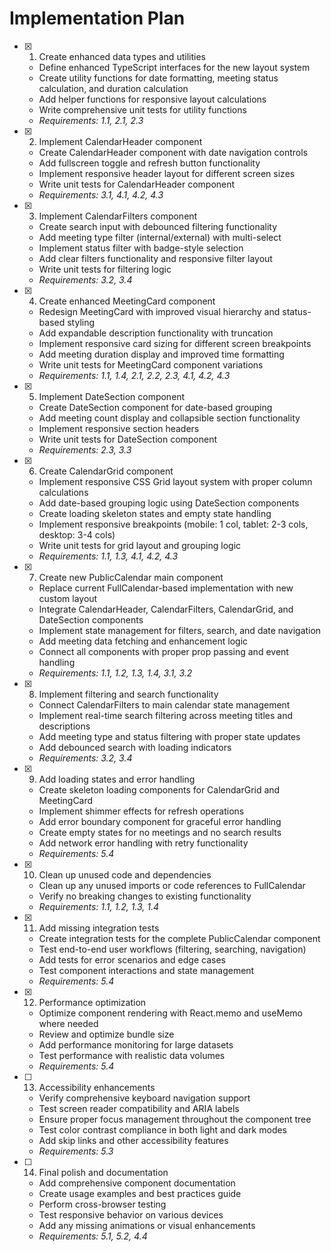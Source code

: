 # Implementation Plan

- [x] 1. Create enhanced data types and utilities
  - Define enhanced TypeScript interfaces for the new layout system
  - Create utility functions for date formatting, meeting status calculation, and duration calculation
  - Add helper functions for responsive layout calculations
  - Write comprehensive unit tests for utility functions
  - _Requirements: 1.1, 2.1, 2.3_

- [x] 2. Implement CalendarHeader component
  - Create CalendarHeader component with date navigation controls
  - Add fullscreen toggle and refresh button functionality
  - Implement responsive header layout for different screen sizes
  - Write unit tests for CalendarHeader component
  - _Requirements: 3.1, 4.1, 4.2, 4.3_

- [x] 3. Implement CalendarFilters component
  - Create search input with debounced filtering functionality
  - Add meeting type filter (internal/external) with multi-select
  - Implement status filter with badge-style selection
  - Add clear filters functionality and responsive filter layout
  - Write unit tests for filtering logic
  - _Requirements: 3.2, 3.4_

- [x] 4. Create enhanced MeetingCard component
  - Redesign MeetingCard with improved visual hierarchy and status-based styling
  - Add expandable description functionality with truncation
  - Implement responsive card sizing for different screen breakpoints
  - Add meeting duration display and improved time formatting
  - Write unit tests for MeetingCard component variations
  - _Requirements: 1.1, 1.4, 2.1, 2.2, 2.3, 4.1, 4.2, 4.3_

- [x] 5. Implement DateSection component
  - Create DateSection component for date-based grouping
  - Add meeting count display and collapsible section functionality
  - Implement responsive section headers
  - Write unit tests for DateSection component
  - _Requirements: 2.3, 3.3_

- [x] 6. Create CalendarGrid component
  - Implement responsive CSS Grid layout system with proper column calculations
  - Add date-based grouping logic using DateSection components
  - Create loading skeleton states and empty state handling
  - Implement responsive breakpoints (mobile: 1 col, tablet: 2-3 cols, desktop: 3-4 cols)
  - Write unit tests for grid layout and grouping logic
  - _Requirements: 1.1, 1.3, 4.1, 4.2, 4.3_

- [x] 7. Create new PublicCalendar main component
  - Replace current FullCalendar-based implementation with new custom layout
  - Integrate CalendarHeader, CalendarFilters, CalendarGrid, and DateSection components
  - Implement state management for filters, search, and date navigation
  - Add meeting data fetching and enhancement logic
  - Connect all components with proper prop passing and event handling
  - _Requirements: 1.1, 1.2, 1.3, 1.4, 3.1, 3.2_

- [x] 8. Implement filtering and search functionality
  - Connect CalendarFilters to main calendar state management
  - Implement real-time search filtering across meeting titles and descriptions
  - Add meeting type and status filtering with proper state updates
  - Add debounced search with loading indicators
  - _Requirements: 3.2, 3.4_

- [x] 9. Add loading states and error handling
  - Create skeleton loading components for CalendarGrid and MeetingCard
  - Implement shimmer effects for refresh operations
  - Add error boundary component for graceful error handling
  - Create empty states for no meetings and no search results
  - Add network error handling with retry functionality
  - _Requirements: 5.4_

- [x] 10. Clean up unused code and dependencies
  - Clean up any unused imports or code references to FullCalendar
  - Verify no breaking changes to existing functionality
  - _Requirements: 1.1, 1.2, 1.3, 1.4_

- [x] 11. Add missing integration tests
  - Create integration tests for the complete PublicCalendar component
  - Test end-to-end user workflows (filtering, searching, navigation)
  - Add tests for error scenarios and edge cases
  - Test component interactions and state management
  - _Requirements: 5.4_

- [x] 12. Performance optimization
  - Optimize component rendering with React.memo and useMemo where needed
  - Review and optimize bundle size
  - Add performance monitoring for large datasets
  - Test performance with realistic data volumes
  - _Requirements: 5.4_

- [ ] 13. Accessibility enhancements
  - Verify comprehensive keyboard navigation support
  - Test screen reader compatibility and ARIA labels
  - Ensure proper focus management throughout the component tree
  - Test color contrast compliance in both light and dark modes
  - Add skip links and other accessibility features
  - _Requirements: 5.3_

- [ ] 14. Final polish and documentation
  - Add comprehensive component documentation
  - Create usage examples and best practices guide
  - Perform cross-browser testing
  - Test responsive behavior on various devices
  - Add any missing animations or visual enhancements
  - _Requirements: 5.1, 5.2, 4.4_